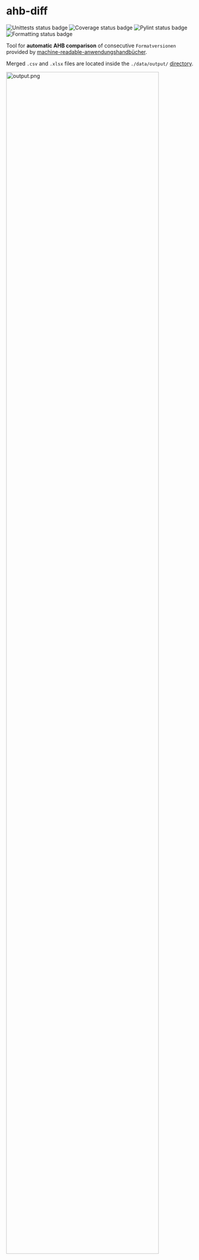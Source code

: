 # ahb-diff

![Unittests status badge](https://github.com/OLILHR/ahb-diff/workflows/Unittests/badge.svg)
![Coverage status badge](https://github.com/OLILHR/ahb-diff/workflows/Coverage/badge.svg)
![Pylint status badge](https://github.com/OLILHR/ahb-diff/workflows/Linting/badge.svg)
![Formatting status badge](https://github.com/OLILHR/ahb-diff/workflows/Formatting/badge.svg)

Tool for **automatic AHB comparison** of consecutive `Formatversionen` provided by 
[machine-readable-anwendungshandbücher](https://github.com/Hochfrequenz/machine-readable_anwendungshandbuecher/).

Merged `.csv` and `.xlsx` files are located inside the `./data/output/` 
[directory](https://github.com/OLILHR/ahb-diff/tree/main/data/output).

<img width="90%" src="https://raw.githubusercontent.com/OLILHR/ahb-diff/main/output.png" alt="output.png">

